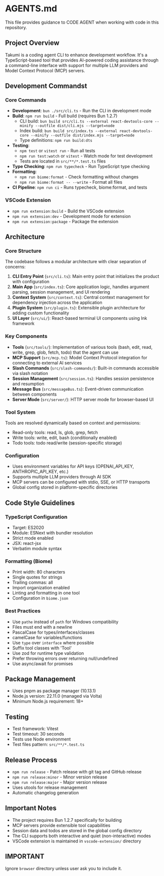 # AGENTS.md

This file provides guidance to CODE AGENT when working with code in this repository.

## Project Overview

Takumi is a coding agent CLI to enhance development workflow. It's a TypeScript-based tool that provides AI-powered coding assistance through a command-line interface with support for multiple LLM providers and Model Context Protocol (MCP) servers.

## Development Commandst

### Core Commands
- **Development**: `bun ./src/cli.ts` - Run the CLI in development mode
- **Build**: `npm run build` - Full build (requires Bun 1.2.7)
  - CLI build: `bun build src/cli.ts --external react-devtools-core --minify --outfile dist/cli.mjs --target=node`
  - Index build: `bun build src/index.ts --external react-devtools-core --minify --outfile dist/index.mjs --target=node`
  - Type definitions: `npm run build:dts`
- **Testing**: 
  - `npm test` or `vitest run` - Run all tests
  - `npm run test:watch` or `vitest` - Watch mode for test development
  - Tests are located in `src/**/*.test.ts` files
- **Type Checking**: `npm run typecheck` - Run TypeScript type checking
- **Formatting**: 
  - `npm run biome:format` - Check formatting without changes
  - `npm run biome:format -- --write` - Format all files
- **CI Pipeline**: `npm run ci` - Runs typecheck, biome:format, and tests

### VSCode Extension
- `npm run extension:build` - Build the VSCode extension
- `npm run extension:dev` - Development mode for extension
- `npm run extension:package` - Package the extension

## Architecture

### Core Structure
The codebase follows a modular architecture with clear separation of concerns:

1. **CLI Entry Point** (`src/cli.ts`): Main entry point that initializes the product with configuration
2. **Main App** (`src/index.ts`): Core application logic, handles argument parsing, session management, and UI rendering
3. **Context System** (`src/context.ts`): Central context management for dependency injection across the application
4. **Plugin System** (`src/plugin.ts`): Extensible plugin architecture for adding custom functionality
5. **UI Layer** (`src/ui/`): React-based terminal UI components using Ink framework

### Key Components

- **Tools** (`src/tools/`): Implementation of various tools (bash, edit, read, write, grep, glob, fetch, todo) that the agent can use
- **MCP Support** (`src/mcp.ts`): Model Context Protocol integration for connecting to external AI services
- **Slash Commands** (`src/slash-commands/`): Built-in commands accessible via slash notation
- **Session Management** (`src/session.ts`): Handles session persistence and resumption
- **Message Bus** (`src/messageBus.ts`): Event-driven communication between components
- **Server Mode** (`src/server/`): HTTP server mode for browser-based UI

### Tool System
Tools are resolved dynamically based on context and permissions:
- Read-only tools: read, ls, glob, grep, fetch
- Write tools: write, edit, bash (conditionally enabled)
- Todo tools: todo read/write (session-specific storage)

### Configuration
- Uses environment variables for API keys (OPENAI_API_KEY, ANTHROPIC_API_KEY, etc.)
- Supports multiple LLM providers through AI SDK
- MCP servers can be configured with stdio, SSE, or HTTP transports
- Global config stored in platform-specific directories

## Code Style Guidelines

### TypeScript Configuration
- Target: ES2020
- Module: ESNext with bundler resolution
- Strict mode enabled
- JSX: react-jsx
- Verbatim module syntax

### Formatting (Biome)
- Print width: 80 characters
- Single quotes for strings
- Trailing commas: all
- Import organization enabled
- Linting and formatting in one tool
- Configuration in `biome.json`

### Best Practices
- Use `pathe` instead of `path` for Windows compatibility
- Files must end with a newline
- PascalCase for types/interfaces/classes
- camelCase for variables/functions
- Use `type` over `interface` where possible
- Suffix tool classes with 'Tool'
- Use zod for runtime type validation
- Prefer throwing errors over returning null/undefined
- Use async/await for promises

## Package Management
- Uses pnpm as package manager (10.13.1)
- Node.js version: 22.11.0 (managed via Volta)
- Minimum Node.js requirement: 18+

## Testing
- Test framework: Vitest
- Test timeout: 30 seconds
- Tests use Node environment
- Test files pattern: `src/**/*.test.ts`

## Release Process
- `npm run release` - Patch release with git tag and GitHub release
- `npm run release:minor` - Minor version release
- `npm run release:major` - Major version release
- Uses utools for release management
- Automatic changelog generation

## Important Notes
- The project requires Bun 1.2.7 specifically for building
- MCP servers provide extensible tool capabilities
- Session data and todos are stored in the global config directory
- The CLI supports both interactive and quiet (non-interactive) modes
- VSCode extension is maintained in `vscode-extension/` directory

## IMPORTANT

Ignore `browser` directory unless user ask you to include it.
